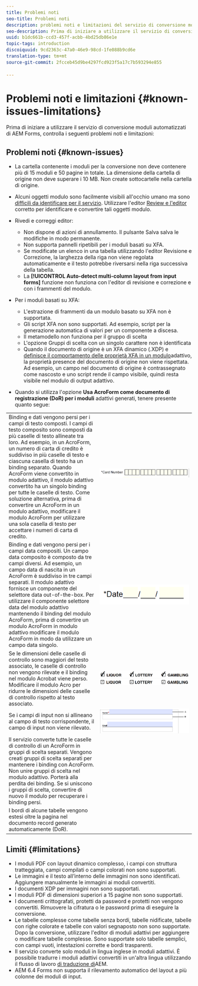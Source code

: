 ```yaml
---
title: Problemi noti
seo-title: Problemi noti
description: problemi noti e limitazioni del servizio di conversione moduli automatizzati
seo-description: Prima di iniziare a utilizzare il servizio di conversione moduli automatizzati di AEM Forms, è necessario conoscere i problemi e le limitazioni noti del servizio
uuid: b1dc661b-ccd3-457f-acbb-4bd25db86e1e
topic-tags: introduction
discoiquuid: 9cd2363c-47a0-46e9-98cd-1fe088b9cd6e
translation-type: tm+mt
source-git-commit: 2fcceb45d9be4297fcd923f5a17c7b593294e855

---
```


# Problemi noti e limitazioni {#known-issues-limitations}

Prima di iniziare a utilizzare il servizio di conversione moduli automatizzati di AEM Forms, controlla i seguenti problemi noti e limitazioni:

## Problemi noti {#known-issues}

* La cartella contenente i moduli per la conversione non deve contenere più di 15 moduli e 50 pagine in totale. La dimensione della cartella di origine non deve superare i 10 MB. Non create sottocartelle nella cartella di origine.
* Alcuni oggetti modulo sono facilmente visibili all&#39;occhio umano ma sono [difficili da identificare per il servizio](styles-and-pattern-considerations-and-best-practices.md). Utilizzare l&#39;editor [Review e l&#39;editor](review-correct-ui-edited.md) corretto per identificare e convertire tali oggetti modulo.
* Rivedi e correggi editor:

   * Non dispone di azioni di annullamento. Il pulsante Salva salva le modifiche in modo permanente.
   * Non supporta pannelli ripetibili per i moduli basati su XFA.
   * Se modificate un elenco in una tabella utilizzando l&#39;editor Revisione e Correzione, la larghezza della riga non viene regolata automaticamente e il testo potrebbe riversarsi nella riga successiva della tabella.
   * La **[!UICONTROL Auto-detect multi-column layout from input forms]** funzione non funziona con l&#39;editor di revisione e correzione e con i frammenti del modulo.

* Per i moduli basati su XFA:
   * L&#39;estrazione di frammenti da un modulo basato su XFA non è supportata.
   * Gli script XFA non sono supportati. Ad esempio, script per la generazione automatica di valori per un componente a discesa.
   * Il metamodello non funziona per il gruppo di scelta
   * L&#39;opzione Gruppi di scelta con un singolo carattere non è identificata
   * Quando il documento di origine è un XFA dinamico (.XDP) e [definisce il comportamento delle proprietà XFA in un modulo](https://helpx.adobe.com/experience-manager/6-5/forms/using/xfa-api-supported-in-adaptive-form.html#supportedxfaelementsandtheirmappinginadaptiveformsbr)adattivo, la proprietà presence del documento di origine non viene rispettata. Ad esempio, un campo nel documento di origine è contrassegnato come nascosto e uno script rende il campo visibile, quindi resta visibile nel modulo di output adattivo.

* Quando si utilizza l&#39;opzione **Usa AcroForm come documento di registrazione (DoR) per i moduli** adattivi generati, tenere presente quanto segue:

<table>
    <tr>
        <td>Binding e dati vengono persi per i campi di testo composti. I campi di testo composito sono composti da più caselle di testo allineate tra loro. Ad esempio, in un AcroForm, un numero di carta di credito è suddiviso in più caselle di testo e ciascuna casella di testo ha un binding separato. Quando AcroForm viene convertito in modulo adattivo, il modulo adattivo convertito ha un singolo binding per tutte le caselle di testo. Come soluzione alternativa, prima di convertire un AcroForm in un modulo adattivo, modificare il modulo AcroForm per utilizzare una sola casella di testo per accettare i numeri di carta di credito.</td>
        <td><img  src="assets/creditCard_Composite.png"/>                                                            </td>
    </tr>
    <tr>
        <td>Binding e dati vengono persi per i campi data compositi. Un campo data composito è composto da tre campi diversi. Ad esempio, un campo data di nascita in un AcroForm è suddiviso in tre campi separati. Il modulo adattivo fornisce un componente del selettore data out-of-the-box. Per utilizzare il componente selettore data del modulo adattivo mantenendo il binding del modulo AcroForm, prima di convertire un modulo AcroForm in modulo adattivo modificare il modulo AcroForm in modo da utilizzare un campo data singolo.</td>
        <td><img  src="assets/CompositeDateField.png"/></td>
    </tr>
    <tr>
        <td>Se le dimensioni delle caselle di controllo sono maggiori del testo associato, le caselle di controllo non vengono rilevate e il binding nel modulo Acrobat viene perso. Modificare il modulo Acro per ridurre le dimensioni delle caselle di controllo rispetto al testo associato.</td>
        <td><img  src="assets/large-text-box.png"/><br/><img  src="assets/small-text-box.png"/></td>
    </tr>
    <tr>
        <td>Se i campi di input non si allineano al campo di testo corrispondente, il campo di input non viene rilevato.  </td>
        <td><img  src="assets/non-alingned-fields.png"/></td>
    </tr>
    <tr >
        <td>Il servizio converte tutte le caselle di controllo di un AcroForm in gruppi di scelta separati. Vengono creati gruppi di scelta separati per mantenere i binding con AcroForm. Non unire gruppi di scelta nel modulo adattivo. Porterà alla perdita dei binding. Se si uniscono i gruppi di scelta, convertire di nuovo il modulo per recuperare i binding persi. </td>
        <td></td>
    </tr>
    <tr >
        <td>I bordi di alcune tabelle vengono estesi oltre la pagina nel documento record generato automaticamente (DoR). </td>
        <td></td>
    </tr>
</table>

## Limiti {#limitations}

* I moduli PDF con layout dinamico complesso, i campi con struttura tratteggiata, campi compilati o campi colorati non sono supportati.
* Le immagini e il testo all’interno delle immagini non sono identificati. Aggiungere manualmente le immagini ai moduli convertiti.
* I documenti XDP per immagini non sono supportati.
* I moduli PDF di dimensioni superiori a 15 pagine non sono supportati.
* I documenti crittografati, protetti da password e protetti non vengono convertiti. Rimuovere la cifratura o le password prima di eseguire la conversione.
* Le tabelle complesse come tabelle senza bordi, tabelle nidificate, tabelle con righe colorate e tabelle con valori segnaposto non sono supportate. Dopo la conversione, utilizzare l&#39;editor di moduli adattivi per aggiungere o modificare tabelle complesse. Sono supportate solo tabelle semplici, con campi vuoti, intestazioni corrette e bordi trasparenti.
* Il servizio converte solo moduli in lingua inglese in moduli adattivi. È possibile tradurre i moduli adattivi convertiti in un&#39;altra lingua utilizzando il flusso di lavoro [di traduzione di](https://helpx.adobe.com/experience-manager/6-5/forms/using/using-aem-translation-workflow-to-localize-adaptive-forms.html)AEM.
* AEM 6.4 Forms non supporta il rilevamento automatico del layout a più colonne dei moduli di input.


